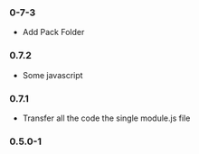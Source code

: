 ### 0-7-3

- Add Pack Folder

### 0.7.2

- Some javascript

### 0.7.1

- Transfer all the code the single module.js file

### 0.5.0-1
